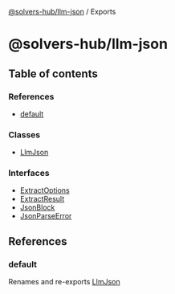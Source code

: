 [@solvers-hub/llm-json](README.md) / Exports

# @solvers-hub/llm-json

## Table of contents

### References

- [default](modules.md#default)

### Classes

- [LlmJson](classes/LlmJson.md)

### Interfaces

- [ExtractOptions](interfaces/ExtractOptions.md)
- [ExtractResult](interfaces/ExtractResult.md)
- [JsonBlock](interfaces/JsonBlock.md)
- [JsonParseError](interfaces/JsonParseError.md)

## References

### default

Renames and re-exports [LlmJson](classes/LlmJson.md)
